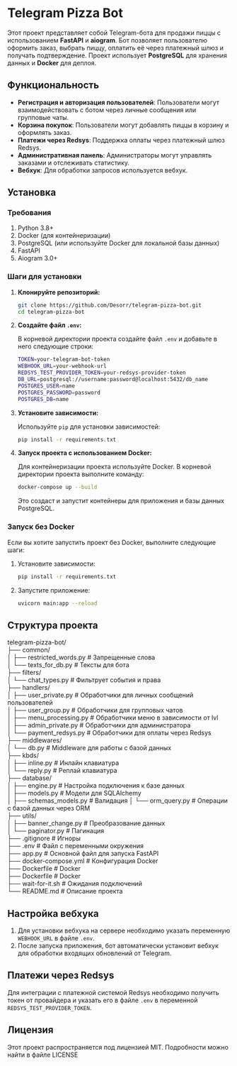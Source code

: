 # Telegram Pizza Bot

Этот проект представляет собой Telegram-бота для продажи пиццы с использованием **FastAPI** и **aiogram**. Бот позволяет пользователю оформить заказ, выбрать пиццу, оплатить её через платежный шлюз и получать подтверждение. Проект использует **PostgreSQL** для хранения данных и **Docker** для деплоя.

## Функциональность

- **Регистрация и авторизация пользователей**: Пользователи могут взаимодействовать с ботом через личные сообщения или групповые чаты.
- **Корзина покупок**: Пользователи могут добавлять пиццы в корзину и оформлять заказ.
- **Платежи через Redsys**: Поддержка оплаты через платежный шлюз Redsys.
- **Административная панель**: Администраторы могут управлять заказами и отслеживать статистику.
- **Вебхук**: Для обработки запросов используется вебхук.

## Установка

### Требования

1. Python 3.8+
2. Docker (для контейнеризации)
3. PostgreSQL (или используйте Docker для локальной базы данных)
4. FastAPI
5. Aiogram 3.0+

### Шаги для установки

1. **Клонируйте репозиторий:**

    ```bash
    git clone https://github.com/Desorr/telegram-pizza-bot.git
    cd telegram-pizza-bot
    ```

2. **Создайте файл `.env`:**

    В корневой директории проекта создайте файл `.env` и добавьте в него следующие строки:

    ```bash
    TOKEN=your-telegram-bot-token
    WEBHOOK_URL=your-webhook-url
    REDSYS_TEST_PROVIDER_TOKEN=your-redsys-provider-token
    DB_URL=postgresql://username:password@localhost:5432/db_name
    POSTGRES_USER=name
    POSTGRES_PASSWORD=password
    POSTGRES_DB=name
    ```

3. **Установите зависимости:**

    Используйте `pip` для установки зависимостей:

    ```bash
    pip install -r requirements.txt
    ```

4. **Запуск проекта с использованием Docker:**

    Для контейнеризации проекта используйте Docker. В корневой директории проекта выполните команду:

    ```bash
    docker-compose up --build
    ```

    Это создаст и запустит контейнеры для приложения и базы данных PostgreSQL.

### Запуск без Docker

Если вы хотите запустить проект без Docker, выполните следующие шаги:

1. Установите зависимости:

    ```bash
    pip install -r requirements.txt
    ```

2. Запустите приложение:

    ```bash
    uvicorn main:app --reload
    ```

## Структура проекта


telegram-pizza-bot/             
├── common/  
│ ├── restricted_words.py # Запрещенные слова  
│ └── texts_for_db.py # Тексты для бота    
├── filters/   
│ └── chat_types.py # Фильтрует события и права         
├── handlers/   
│ ├── user_private.py # Обработчики для личных сообщений пользователей  
│ ├── user_group.py # Обработчики для групповых чатов  
│ ├── menu_processing.py # Обработчики меню в зависимости от lvl                                 
│ ├── admin_private.py # Обработчики для администратора               
│ └── payment_redsys.py # Обработчики для оплаты через Redsys    
├── middlewares/    
│ └── db.py # Middleware для работы с базой данных   
├── kbds/   
│ ├── inline.py # Инлайн клавиатура   
│ └── reply.py # Реплай клавиатура  
├── database/   
│ ├── engine.py # Настройка подключения к базе данных   
│ ├── models.py # Модели для SQLAlchemy                                                   
│ ├── schemas_models.py # Валидация
│ └── orm_query.py # Операции с базой данных через ORM  
├── utils/   
│ ├── banner_change.py # Преобразование данных  
│ └── paginator.py # Пагинация  
├── .gitignore # Игноры                                                      
├── .env # Файл с переменными окружения     
├── app.py # Основной файл для запуска FastAPI                                 
├── docker-compose.yml # Конфигурация Docker  
├── Dockerfile # Docker                                                                         
├── Dockerfile # Docker                                                                         
├── wait-for-it.sh # Ожидания подключений    
└── README.md # Описание проекта 


## Настройка вебхука

1. Для установки вебхука на сервере необходимо указать переменную `WEBHOOK_URL` в файле `.env`.
2. После запуска приложения, бот автоматически установит вебхук для обработки входящих обновлений от Telegram.

## Платежи через Redsys

Для интеграции с платежной системой Redsys необходимо получить токен от провайдера и указать его в файле `.env` в переменной `REDSYS_TEST_PROVIDER_TOKEN`.

## Лицензия
Этот проект распространяется под лицензией MIT. Подробности можно найти в файле LICENSE